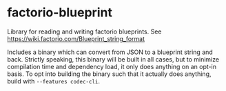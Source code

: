 # factorio-blueprint

Library for reading and writing factorio blueprints. See https://wiki.factorio.com/Blueprint_string_format

Includes a binary which can convert from JSON to a blueprint string and back. Strictly speaking, this binary will be built in all cases, but to minimize compilation time and dependency load, it only does anything on an opt-in basis. To opt into building the binary such that it actually does anything, build with `--features codec-cli`.
